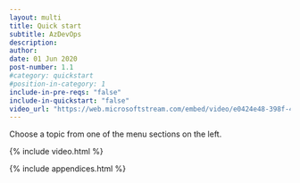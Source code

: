 ```yaml
---
layout: multi
title: Quick start
subtitle: AzDevOps
description:
author:
date: 01 Jun 2020
post-number: 1.1
#category: quickstart
#position-in-category: 1
include-in-pre-reqs: "false"
include-in-quickstart: "false"
video_url: "https://web.microsoftstream.com/embed/video/e0424e48-398f-4983-9677-551a98c1f9d2?autoplay=false&showinfo=true"
---
```


Choose a topic from one of the menu sections on the left.

{% include video.html %}

<!--
uncomment to add 'Quick start' content

This guide describes...

## Topics in this guide

- [Topic 1: Example topic](#topic1)

{% include video.html %}

## Topic 1: Example topic {#topic1}

Complete the following steps to..., as shown in the following sample image.

![Alt image text placeholder](../../assets/images/01-quickstart/azdev/img-placeholder.png)

-->

{% include appendices.html %}
